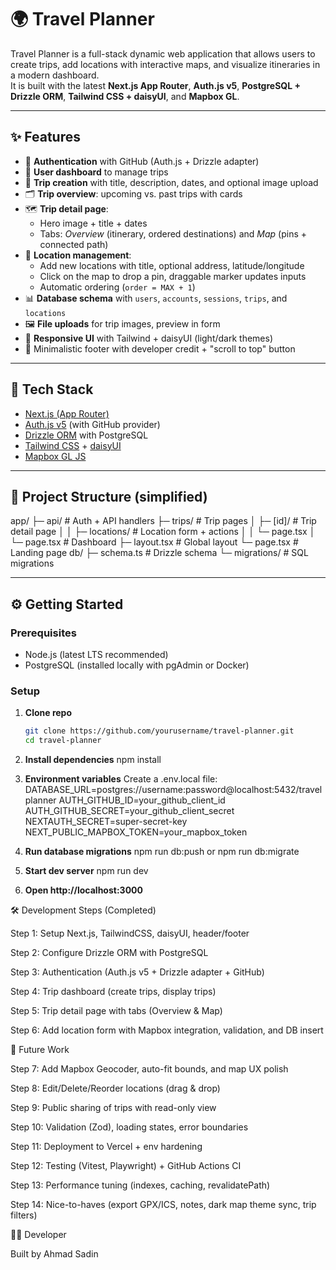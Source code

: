# 🌍 Travel Planner

Travel Planner is a full-stack dynamic web application that allows users to create trips, add locations with interactive maps, and visualize itineraries in a modern dashboard.  
It is built with the latest **Next.js App Router**, **Auth.js v5**, **PostgreSQL + Drizzle ORM**, **Tailwind CSS + daisyUI**, and **Mapbox GL**.

---

## ✨ Features

- 🔑 **Authentication** with GitHub (Auth.js + Drizzle adapter)
- 👤 **User dashboard** to manage trips
- 📝 **Trip creation** with title, description, dates, and optional image upload
- 🗂️ **Trip overview**: upcoming vs. past trips with cards
- 🗺️ **Trip detail page**:
  - Hero image + title + dates
  - Tabs: _Overview_ (itinerary, ordered destinations) and _Map_ (pins + connected path)
- 📍 **Location management**:
  - Add new locations with title, optional address, latitude/longitude
  - Click on the map to drop a pin, draggable marker updates inputs
  - Automatic ordering (`order = MAX + 1`)
- 📊 **Database schema** with `users`, `accounts`, `sessions`, `trips`, and `locations`
- 🖼️ **File uploads** for trip images, preview in form
- 🎨 **Responsive UI** with Tailwind + daisyUI (light/dark themes)
- 🦶 Minimalistic footer with developer credit + "scroll to top" button

---

## 🚀 Tech Stack

- [Next.js (App Router)](https://nextjs.org/)
- [Auth.js v5](https://authjs.dev/) (with GitHub provider)
- [Drizzle ORM](https://orm.drizzle.team/) with PostgreSQL
- [Tailwind CSS](https://tailwindcss.com/) + [daisyUI](https://daisyui.com/)
- [Mapbox GL JS](https://docs.mapbox.com/mapbox-gl-js/)

---

## 📂 Project Structure (simplified)

app/
├─ api/ # Auth + API handlers
├─ trips/ # Trip pages
│ ├─ [id]/ # Trip detail page
│ │ ├─ locations/ # Location form + actions
│ │ └─ page.tsx
│ └─ page.tsx # Dashboard
├─ layout.tsx # Global layout
└─ page.tsx # Landing page
db/
├─ schema.ts # Drizzle schema
└─ migrations/ # SQL migrations

---

## ⚙️ Getting Started

### Prerequisites

- Node.js (latest LTS recommended)
- PostgreSQL (installed locally with pgAdmin or Docker)

### Setup

1. **Clone repo**

   ```bash
   git clone https://github.com/yourusername/travel-planner.git
   cd travel-planner
   ```

2. **Install dependencies**
   npm install

3. **Environment variables**
   Create a .env.local file:
   DATABASE_URL=postgres://username:password@localhost:5432/travelplanner
   AUTH_GITHUB_ID=your_github_client_id
   AUTH_GITHUB_SECRET=your_github_client_secret
   NEXTAUTH_SECRET=super-secret-key
   NEXT_PUBLIC_MAPBOX_TOKEN=your_mapbox_token

4. **Run database migrations**
   npm run db:push or npm run db:migrate

5. **Start dev server**
   npm run dev

6. **Open http://localhost:3000**

🛠️ Development Steps (Completed)

Step 1: Setup Next.js, TailwindCSS, daisyUI, header/footer

Step 2: Configure Drizzle ORM with PostgreSQL

Step 3: Authentication (Auth.js v5 + Drizzle adapter + GitHub)

Step 4: Trip dashboard (create trips, display trips)

Step 5: Trip detail page with tabs (Overview & Map)

Step 6: Add location form with Mapbox integration, validation, and DB insert

🔮 Future Work

Step 7: Add Mapbox Geocoder, auto-fit bounds, and map UX polish

Step 8: Edit/Delete/Reorder locations (drag & drop)

Step 9: Public sharing of trips with read-only view

Step 10: Validation (Zod), loading states, error boundaries

Step 11: Deployment to Vercel + env hardening

Step 12: Testing (Vitest, Playwright) + GitHub Actions CI

Step 13: Performance tuning (indexes, caching, revalidatePath)

Step 14: Nice-to-haves (export GPX/ICS, notes, dark map theme sync, trip filters)

👨‍💻 Developer

Built by Ahmad Sadin
